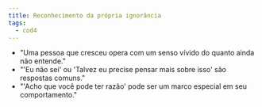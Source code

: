 ```yaml
---
title: Reconhecimento da própria ignorância
tags:
  - cod4
---
```

- "Uma pessoa que cresceu opera com um senso vívido do quanto ainda não entende."
- "'Eu não sei' ou 'Talvez eu precise pensar mais sobre isso' são respostas comuns."
- "'Acho que você pode ter razão' pode ser um marco especial em seu comportamento."



